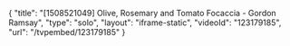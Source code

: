 {
    "title": "[1508521049] Olive, Rosemary and Tomato Focaccia - Gordon Ramsay",
    "type": "solo",
    "layout": "iframe-static",
    "videoId": "123179185",
    "url": "\/tvpembed\/123179185"
}